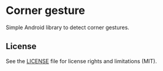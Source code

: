 # Corner gesture

Simple Android library to detect corner gestures.

## License

See the [LICENSE](LICENSE) file for license rights and limitations (MIT).
